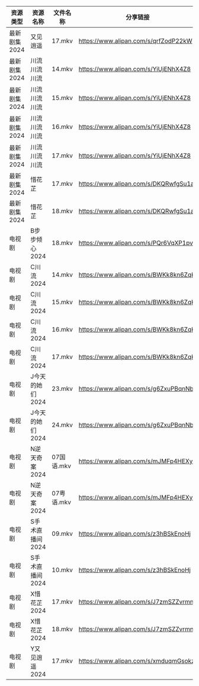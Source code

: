 | 资源类型     | 资源名称       | 文件名称     | 分享链接                                 | 更新时间                |
| -------- | ---------- | -------- | ------------------------------------ | ------------------- |
| 最新剧集2024 | 又见逍遥       | 17.mkv   | https://www.alipan.com/s/qrfZodP22kW | 2024-04-10 10:07:42 |
| 最新剧集2024 | 川流川流川流     | 14.mkv   | https://www.alipan.com/s/YiUjENhX4Z8 | 2024-04-10 10:07:46 |
| 最新剧集2024 | 川流川流川流     | 15.mkv   | https://www.alipan.com/s/YiUjENhX4Z8 | 2024-04-10 10:07:46 |
| 最新剧集2024 | 川流川流川流     | 16.mkv   | https://www.alipan.com/s/YiUjENhX4Z8 | 2024-04-10 10:07:46 |
| 最新剧集2024 | 川流川流川流     | 17.mkv   | https://www.alipan.com/s/YiUjENhX4Z8 | 2024-04-10 10:07:45 |
| 最新剧集2024 | 惜花芷        | 17.mkv   | https://www.alipan.com/s/DKQRwfgSu1a | 2024-04-10 10:07:48 |
| 最新剧集2024 | 惜花芷        | 18.mkv   | https://www.alipan.com/s/DKQRwfgSu1a | 2024-04-10 10:07:48 |
| 电视剧      | B步步倾心2024  | 18.mkv   | https://www.alipan.com/s/PQr6VqXP1pv | 2024-04-10 08:38:12 |
| 电视剧      | C川流2024    | 14.mkv   | https://www.alipan.com/s/BWKk8kn6ZqK | 2024-04-10 08:38:15 |
| 电视剧      | C川流2024    | 15.mkv   | https://www.alipan.com/s/BWKk8kn6ZqK | 2024-04-10 08:38:15 |
| 电视剧      | C川流2024    | 16.mkv   | https://www.alipan.com/s/BWKk8kn6ZqK | 2024-04-10 08:38:15 |
| 电视剧      | C川流2024    | 17.mkv   | https://www.alipan.com/s/BWKk8kn6ZqK | 2024-04-10 08:38:15 |
| 电视剧      | J今天的她们2024 | 23.mkv   | https://www.alipan.com/s/g6ZxuPBqnNb | 2024-04-10 08:38:26 |
| 电视剧      | J今天的她们2024 | 24.mkv   | https://www.alipan.com/s/g6ZxuPBqnNb | 2024-04-10 08:38:26 |
| 电视剧      | N逆天奇案2024  | 07国语.mkv | https://www.alipan.com/s/mJMFp4HEXy4 | 2024-04-10 08:38:37 |
| 电视剧      | N逆天奇案2024  | 07粤语.mkv | https://www.alipan.com/s/mJMFp4HEXy4 | 2024-04-10 08:38:37 |
| 电视剧      | S手术直播间2024 | 09.mkv   | https://www.alipan.com/s/z3hBSkEnoHj | 2024-04-10 08:38:43 |
| 电视剧      | S手术直播间2024 | 10.mkv   | https://www.alipan.com/s/z3hBSkEnoHj | 2024-04-10 08:38:43 |
| 电视剧      | X惜花芷2024   | 17.mkv   | https://www.alipan.com/s/J7zmSZZvrmn | 2024-04-10 08:38:51 |
| 电视剧      | X惜花芷2024   | 18.mkv   | https://www.alipan.com/s/J7zmSZZvrmn | 2024-04-10 08:38:51 |
| 电视剧      | Y又见逍遥2024  | 17.mkv   | https://www.alipan.com/s/xmduqmGsokz | 2024-04-10 08:39:00 |
